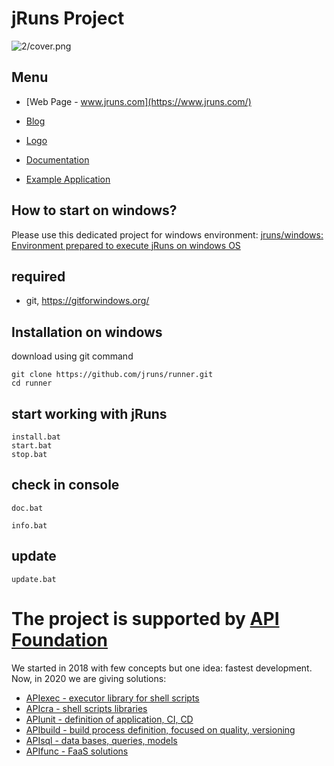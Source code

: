 [comment]: <> (+ [polish version - PL]&#40;https://www.jruns.com/README_PL.html&#41;)

# jRuns Project

![2/cover.png](https://logo.jruns.com/2/cover.png)


## Menu

+ [Web Page - www.jruns.com](https://www.jruns.com/)

+ [Blog](https://blog.jruns.com/)

+ [Logo](https://logo.jruns.com/)

+ [Documentation](https://docs.jruns.com/)

+ [Example Application](https://app.jruns.com/)


## How to start on windows?
Please use this dedicated project for windows environment:
[jruns/windows: Environment prepared to execute jRuns on windows OS](https://github.com/jruns/windows)

## required

+ git, https://gitforwindows.org/


## Installation on windows

download using git command

    git clone https://github.com/jruns/runner.git
    cd runner

## start working with jRuns


    install.bat 
    start.bat
    stop.bat


## check in console

    doc.bat

    info.bat

## update

    update.bat



# The project is supported by [API Foundation](https://www.apifoundation.com)
We started in 2018 with few concepts but one idea: fastest development.
Now, in 2020 we are giving solutions:

+ [APIexec - executor library for shell scripts](https://www.apiexec.com)
+ [APIcra - shell scripts libraries](https://www.apicra.com)
+ [APIunit - definition of application, CI, CD](https://www.apiunit.com)
+ [APIbuild - build process definition, focused on quality, versioning](https://www.apibuild.com)
+ [APIsql - data bases, queries, models](https://www.apisql.com)
+ [APIfunc - FaaS solutions](https://www.apifunc.com)
